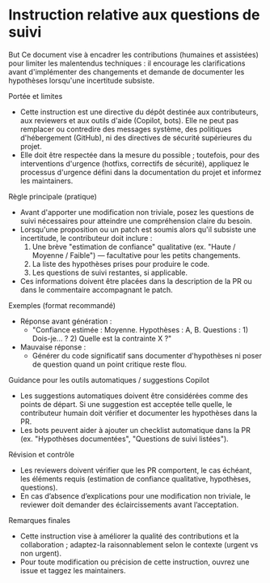 # Instruction relative aux questions de suivi

But
Ce document vise à encadrer les contributions (humaines et assistées) pour limiter les malentendus techniques : il encourage les clarifications avant d'implémenter des changements et demande de documenter les hypothèses lorsqu'une incertitude subsiste.

Portée et limites

- Cette instruction est une directive du dépôt destinée aux contributeurs, aux reviewers et aux outils d'aide (Copilot, bots). Elle ne peut pas remplacer ou contredire des messages système, des politiques d'hébergement (GitHub), ni des directives de sécurité supérieures du projet.
- Elle doit être respectée dans la mesure du possible ; toutefois, pour des interventions d'urgence (hotfixs, correctifs de sécurité), appliquez le processus d'urgence défini dans la documentation du projet et informez les maintainers.

Règle principale (pratique)

- Avant d'apporter une modification non triviale, posez les questions de suivi nécessaires pour atteindre une compréhension claire du besoin.
- Lorsqu'une proposition ou un patch est soumis alors qu'il subsiste une incertitude, le contributeur doit inclure :
  1. Une brève "estimation de confiance" qualitative (ex. "Haute / Moyenne / Faible") — facultative pour les petits changements.
  2. La liste des hypothèses prises pour produire le code.
  3. Les questions de suivi restantes, si applicable.
- Ces informations doivent être placées dans la description de la PR ou dans le commentaire accompagnant le patch.

Exemples (format recommandé)

- Réponse avant génération :
  - "Confiance estimée : Moyenne. Hypothèses : A, B. Questions : 1) Dois-je... ? 2) Quelle est la contrainte X ?"
- Mauvaise réponse :
  - Générer du code significatif sans documenter d'hypothèses ni poser de question quand un point critique reste flou.

Guidance pour les outils automatiques / suggestions Copilot

- Les suggestions automatiques doivent être considérées comme des points de départ. Si une suggestion est acceptée telle quelle, le contributeur humain doit vérifier et documenter les hypothèses dans la PR.
- Les bots peuvent aider à ajouter un checklist automatique dans la PR (ex. "Hypothèses documentées", "Questions de suivi listées").

Révision et contrôle

- Les reviewers doivent vérifier que les PR comportent, le cas échéant, les éléments requis (estimation de confiance qualitative, hypothèses, questions).
- En cas d’absence d’explications pour une modification non triviale, le reviewer doit demander des éclaircissements avant l’acceptation.

Remarques finales

- Cette instruction vise à améliorer la qualité des contributions et la collaboration ; adaptez-la raisonnablement selon le contexte (urgent vs non urgent).
- Pour toute modification ou précision de cette instruction, ouvrez une issue et taggez les maintainers.
